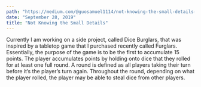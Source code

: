 ```yaml
---
path: "https://medium.com/@guosamuel1114/not-knowing-the-small-details-6a7b13a9aeb3"
date: "September 28, 2019"
title: "Not Knowing the Small Details"
---
```


Currently I am working on a side project, called Dice Burglars, that was inspired by a tabletop game that I purchased recently called Furglars. Essentially, the purpose of the game is to be the first to accumulate 15 points. The player accumulates points by holding onto dice that they rolled for at least one full round. A round is defined as all players taking their turn before it’s the player’s turn again. Throughout the round, depending on what the player rolled, the player may be able to steal dice from other players.
